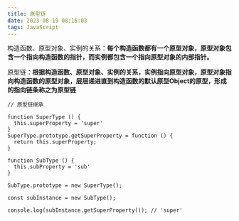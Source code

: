 ```yaml
---
title: 原型链
date: 2023-08-19 08:16:03
tags: JavaScript
---
```


构造函数、原型对象、实例的关系：**每个构造函数都有一个原型对象，原型对象包含一个指向构造函数的指针，而实例都包含一个指向原型对象的内部指针。**

原型链：**根据构造函数、原型对象、实例的关系，实例指向原型对象，原型对象指向构造函数的原型对象，层层递进直到构造函数的默认原型Object的原型，形成的指向链条称之为原型链**

``` JS
// 原型链继承

function SuperType () {
  this.superProperty = 'super'
}
SuperType.prototype.getSuperProperty = function () {
  return this.superProperty;
}

function SubType () {
  this.subProperty = 'sub'
}

SubType.prototype = new SuperType();

const subInstance = new SubType();

console.log(subInstance.getSuperProperty()); // 'super'
```
